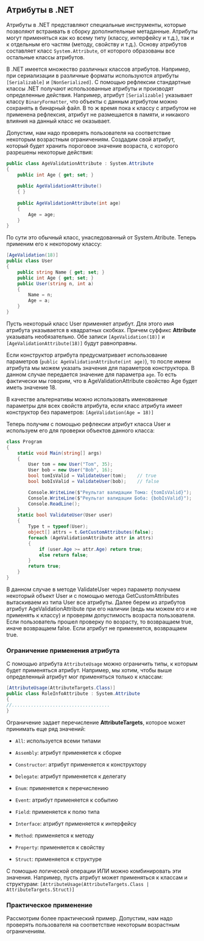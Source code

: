 ## Атрибуты в .NET

Атрибуты в .NET представляют специальные инструменты, которые позволяют встраивать в сборку дополнительные метаданные. Атрибуты могут применяться 
как ко всему типу (классу, интерфейсу и т.д.), так и к отдельным его частям (методу, свойству и т.д.). Основу атрибутов составляет класс `System.Attribute`, от которого образованы все остальные классы атрибутов.

В .NET имеется множество различных классов атрибутов. Например, при сериализации в различные форматы используются атрибуты `[Serializable]` и `[NonSerialized]`. 
С помощью рефлексии стандартные классы .NET получают использованные атрибуты и производят определенные действия. Например, атрибут `[Serializable]` 
указывает классу `BinaryFormatter`, что объекты с данным атрибутом можно сохранять в бинарный файл. В то ж время пока к классу с атрибутом не применена рефлексия, 
атрибут не размещается в памяти, и никакого влияния на данный класс не оказывает.

Допустим, нам надо проверять пользователя на соответствие некоторым возрастным ограничениям. Создадим свой атрибут, который будет хранить пороговое значение возраста, с которого разрешены некоторые 
действия:

```cs
public class AgeValidationAttribute : System.Attribute
{
    public int Age { get; set; }
    
    public AgeValidationAttribute()
    { }
    
    public AgeValidationAttribute(int age)
    {
        Age = age;
    }
}
```

По сути это обычный класс, унаследованный от System.Atribute. Теперь применим его к некоторому классу:

```cs
[AgeValidation(18)]
public class User
{
    public string Name { get; set; }
    public int Age { get; set; }
    public User(string n, int a)
    {
        Name = n;
        Age = a;
    }
}
```

Пусть некоторый класс User применяет атрибут. Для этого имя атрибута указывается в квадратных скобках. Причем суффикс **Attribute** указывать необязательно. 
Обе записи `[AgeValidation(18)]` и `[AgeValidationAttribute(18)]` будут равноправны.

Если конструктор атрибута предусматривает использование параметров (`public AgeValidationAttribute(int age)`), то после имени атрибута 
мы можем указать значения для параметров конструктора. В данном случае передается значение для параметра `age`.  То есть фактически мы говорим, что в 
AgeValidationAttribute свойство Age будет иметь значение 18.

В качестве альтернативы можно использовать именованные параметры для всех свойств атрибута, если класс атрибута имеет конструктор без параметров: 
`[AgeValidation(Age = 18)]`

Теперь получим с помощью рефлексии атрибут класса User и используем его для проверки объектов данного класса:

```cs
class Program
{
    static void Main(string[] args)
    {
        User tom = new User("Tom", 35);
        User bob = new User("Bob", 16);
        bool tomIsValid = ValidateUser(tom);    // true
        bool bobIsValid = ValidateUser(bob);    // false

        Console.WriteLine($"Реультат валидации Тома: {tomIsValid}");
        Console.WriteLine($"Реультат валидации Боба: {bobIsValid}");
        Console.ReadLine();
    }
    static bool ValidateUser(User user)
    {
        Type t = typeof(User);
        object[] attrs = t.GetCustomAttributes(false);
        foreach (AgeValidationAttribute attr in attrs)
        {
            if (user.Age >= attr.Age) return true;
            else return false;
        }
        return true;
    }
}
```

В данном случае в методе ValidateUser через параметр получаем некоторый объект User и с помощью метода GetCustomAttributes вытаскиваем из типа User все атрибуты. 
Далее берем из атрибутов атрибут AgeValidationAttribute при его наличии (ведь мы можем его и не применять к классу) и проверям допустимость возраста 
пользователя. Если пользователь прошел проверку по возрасту, то возвращаем true, иначе возвращаем false. Если атрибут не применяется, возвращаем true.

### Ограничение применения атрибута

С помощью атрибута `AttributeUsage` можно ограничить типы, к которым будет применяться атрибут. Например, мы хотим, чтобы выше определенный атрибут 
мог применяться только к классам:

```cs
[AttributeUsage(AttributeTargets.Class)]
public class RoleInfoAttribute : System.Attribute
{
//....................................
}
```

Ограничение задает перечисление **AttributeTargets**, которое может принимать еще ряд значений:

- `All`: используется всеми типами

- `Assembly`: атрибут применяется к сборке

- `Constructor`: атрибут применяется к конструктору

- `Delegate`: атрибут применяется к делегату

- `Enum`: применяется к перечислению

- `Event`: атрибут применяется к событию

- `Field`: применяется к полю типа

- `Interface`: атрибут применяется к интерфейсу

- `Method`: применяется к методу

- `Property`: применяется к свойству

- `Struct`: применяется к структуре

С помощью логической операции ИЛИ можно комбинировать эти значения. Например, пусть атрибут может применяться к классам и структурам: 
`[AttributeUsage(AttributeTargets.Class | AttributeTargets.Struct)]`

### Практическое применение

Рассмотрим более практический пример. Допустим, нам надо проверять пользователя на соответствие некоторым возрастным ограничениям.

